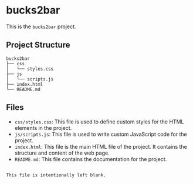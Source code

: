 # bucks2bar

This is the `bucks2bar` project.

## Project Structure

```
bucks2bar
├── css
│   └── styles.css
├── js
│   └── scripts.js
├── index.html
└── README.md
```

## Files

- `css/styles.css`: This file is used to define custom styles for the HTML elements in the project.
- `js/scripts.js`: This file is used to write custom JavaScript code for the project.
- `index.html`: This file is the main HTML file of the project. It contains the structure and content of the web page.
- `README.md`: This file contains the documentation for the project.
```

This file is intentionally left blank.